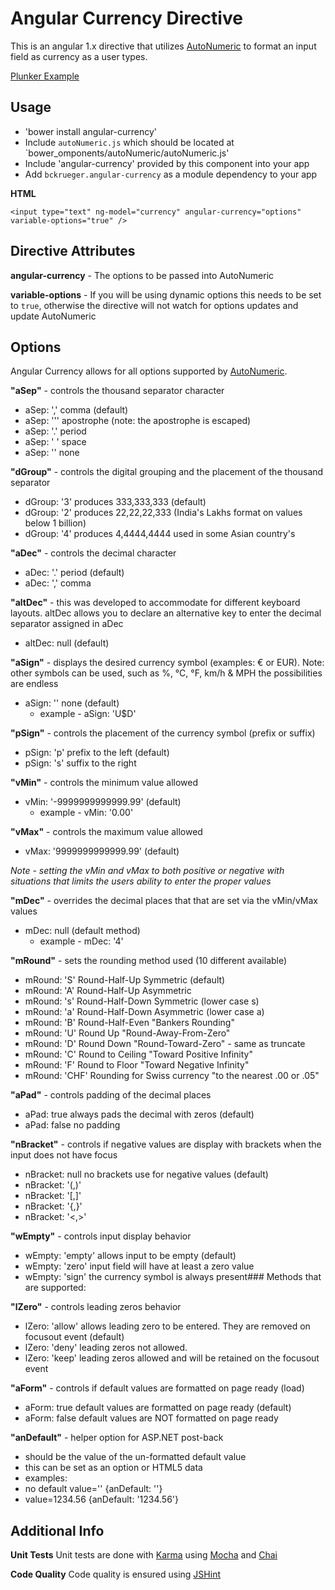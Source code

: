 # Angular Currency Directive
This is an angular 1.x directive that utilizes [AutoNumeric](https://github.com/BobKnothe/autoNumeric) to format an input field as currency as a user types.

[Plunker Example](http://plnkr.co/edit/oSMggMRTOUxX2RTOvkgh)

## Usage
* 'bower install angular-currency'
* Include `autoNumeric.js` which should be located at `bower_omponents/autoNumeric/autoNumeric.js'
* Include 'angular-currency' provided by this component into your app
* Add `bckrueger.angular-currency` as a module dependency to your app

**HTML**
```
<input type="text" ng-model="currency" angular-currency="options" variable-options="true" />
```

## Directive Attributes
**angular-currency** - The options to be passed into AutoNumeric

**variable-options** - If you will be using dynamic options this needs to be set to `true`, otherwise the directive will not watch for options updates and update AutoNumeric

## Options
Angular Currency allows for all options supported by [AutoNumeric](https://github.com/BobKnothe/autoNumeric#default-settings--supported-options).

**"aSep"** - controls the thousand separator character

-	aSep: ','	comma (default)
-	aSep: '\''	apostrophe (note: the apostrophe is escaped)
-	aSep: '.'	period
-	aSep: ' '	space
-	aSep: ''	none

**"dGroup"** - controls the digital grouping and the placement of the thousand separator

-	dGroup: '3'	 produces 333,333,333   (default)
-	dGroup: '2'	 produces 22,22,22,333 (India's Lakhs format on values below 1 billion)
-	dGroup: '4'	 produces 4,4444,4444 used in some Asian country's

**"aDec"** - controls the decimal character

-	aDec: '.'	period   (default)
-	aDec: ','	comma

**"altDec"** - this was developed to accommodate for different keyboard layouts. altDec allows you to declare an alternative key to enter the decimal separator assigned in aDec

-	altDec: null   (default)

**"aSign"** - displays the desired currency symbol (examples: &#8364; or EUR). Note: other symbols can be used, such as %, &deg;C, &deg;F, km/h & MPH the possibilities are endless

-	aSign: '' none   (default)
	- example - aSign: 'U$D' 

**"pSign"** - controls the placement of the currency symbol (prefix or suffix)

-	pSign: 'p' prefix to the left   (default)
-	pSign: 's' suffix to the right

**"vMin"** - controls the minimum value allowed

-	vMin: '-9999999999999.99'   (default)
	- example - vMin: '0.00'

**"vMax"** - controls the maximum value allowed

-	vMax: '9999999999999.99'   (default)

*Note - setting the vMin and vMax to both positive or negative with situations that limits the users ability to enter the proper values*  

**"mDec"** - overrides the decimal places that that are set via the vMin/vMax values

- 	mDec: null   (default method) 
	- example - mDec: '4'

**"mRound"** - sets the rounding method used (10 different available)

- 	mRound: 'S'	Round-Half-Up Symmetric   (default)
- 	mRound: 'A'	Round-Half-Up Asymmetric
- 	mRound: 's'	Round-Half-Down Symmetric (lower case s)
- 	mRound: 'a'	Round-Half-Down Asymmetric (lower case a)
- 	mRound: 'B'	Round-Half-Even "Bankers Rounding"
- 	mRound: 'U'	Round Up "Round-Away-From-Zero"
- 	mRound: 'D'	Round Down "Round-Toward-Zero" - same as truncate
- 	mRound: 'C'	Round to Ceiling "Toward Positive Infinity"
- 	mRound: 'F'	Round to Floor "Toward Negative Infinity"
- 	mRound: 'CHF'	Rounding for Swiss currency "to the nearest .00 or .05"

**"aPad"** - controls padding of the decimal places

- 	aPad: true		always pads the decimal with zeros (default)
- 	aPad: false  	no padding

**"nBracket"** - controls if negative values are display with brackets when the input does not have focus

-	nBracket: null	 no brackets use for negative values (default)
-	nBracket: '(,)'
-	nBracket: '[,]'
-	nBracket: '{,}'
-	nBracket: '<,>'

**"wEmpty"** - controls input display behavior

-	wEmpty: 'empty'	allows input to be empty   (default)
-	wEmpty: 'zero'	input field will have at least a zero value
-	wEmpty: 'sign'	the currency symbol is always present###  Methods that are supported:
    

**"lZero"** - controls leading zeros behavior

-	lZero: 'allow'	allows leading zero to be entered. They are removed on focusout event (default)
-	lZero: 'deny'	leading zeros not allowed.
-	lZero: 'keep'	leading zeros allowed and will be retained on the focusout event

**"aForm"** - controls if default values are formatted on page ready (load)

-	aForm: true	default values are formatted on page ready (default)
-	aForm: false	default values are NOT formatted on page ready

**"anDefault"** - helper option for ASP.NET post-back

- 	should be the value of the un-formatted default value
-	this can be set as an option or HTML5 data
-	examples:
-	no default value='' {anDefault: ''}
-	value=1234.56 {anDefault: '1234.56'}


## Additional Info
**Unit Tests**
Unit tests are done with [Karma](http://karma-runner.github.io/0.13/index.html) using [Mocha](https://mochajs.org/) and [Chai](http://chaijs.com/)

**Code Quality**
Code quality is ensured using [JSHint](http://jshint.com/)
